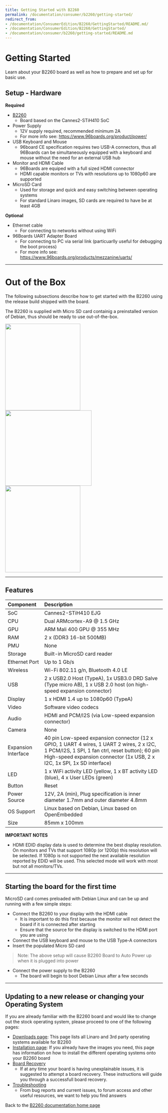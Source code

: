 ```yaml
---
title: Getting Started with B2260
permalink: /documentation/consumer/b2260/getting-started/
redirect_from:
- /documentation/ConsumerEdition/B2260/GettingStarted/README.md/
- /documentation/ConsumerEdition/B2260/GettingStarted/
- /documentation/consumer/b2260/getting-started/README.md
---
```

# Getting Started
Learn about your B2260 board as well as how to prepare and set up for basic use.

## Setup - Hardware

**Required**
- [B2260](https://96boards.org/products/ce/)
   - Board based on the Cannes2-STiH410 SoC
- Power Supply
   - 12V supply required, recommended minimum 2A
   - For more info see: https://www.96boards.org/product/power/
- USB Keyboard and Mouse
   - 96board CE specification requires two USB-A connectors, thus all 96Boards can be simultaneously equipped with a keyboard and mouse without the need for an external USB hub
- Monitor and HDMI Cable
   -  96Boards are equiped with a full sized HDMI connector
   -  HDMI capable monitors or TVs with resolutions up to 1080p60 are supported
- MicroSD Card
   - Used for storage and quick and easy switching between operating systems
   - For standard Linaro images, SD cards are required to have be at least 4GB

**Optional**
- Ethernet cable
   - For connecting to networks without using WiFi
- 96Boards UART Adapter Board
   - For connecting to PC via serial link (particuarlly useful for debugging the boot process)
   - For more info see: https://www.96boards.org/products/mezzanine/uarts/

***

# Out of the Box
The following subsections describe how to get started with the B2260 using the release build shipped with the board.

The B2260 is supplied with Micro SD card containig a preinstalled version of Debian, thus should be ready to use out-of-the-box.

<img src="https://github.com/96boards/documentation/blob/master/consumer/b2260/additional-docs/images/images-board/sd/ST_B2260_Front_SD.png?raw=true" data-canonical-src="https://github.com/96boards/documentation/blob/master/consumer/B2260/additional-docs/images/images-board/sd/ST_B2260_Front_SD.png?raw=true" width="240" height="276" />
<img src="https://github.com/96boards/documentation/blob/master/consumer/b2260/additional-docs/images/images-board/sd/ST_B2260_Angle_SD.png?raw=true" data-canonical-src="https://github.com/96boards/documentation/blob/master/consumer/B2260/additional-docs/images/images-board/sd/ST_B2260_Angle_SD.png?raw=true" width="276" height="240" />
<img src="https://github.com/96boards/documentation/blob/master/consumer/b2260/additional-docs/images/images-board/sd/ST_B2260_Back_SD.png?raw=true" data-canonical-src="https://github.com/96boards/documentation/blob/master/consumer/b2260/additional-docs/images/images-board/sd/ST_B2260_Back_SD.png?raw=true" width="240" height="276" />

***

## Features

|   Component          |   Description|
|:---------------------|:-------------------------------------------------------------------------------------------------|
|  SoC                 | Cannes2-STiH410 EJG |
|  CPU                 | Dual ARMcortex-A9 @ 1.5 GHz |
|  GPU                 | ARM Mali 400 GPU @ 355 MHz |
|  RAM                 | 2 x (DDR3 16-bit 500MB) |
|  PMU                 | None |
|  Storage             | Built-in MicroSD card reader |
|  Ethernet Port       | Up to 1 Gb/s |
|  Wireless            | Wi-Fi 802.11 g/n, Bluetooth 4.0 LE |
|  USB                 | 2 x USB2.0 Host (TypeA), 1x USB3.0 DRD Salve (Type micro AB), 1 x USB 2.0 host (on high-speed expansion connector) |
|  Display             | 1 x HDMI 1.4 up to 1080p60 (TypeA) |
|  Video               | Software video codecs |
|  Audio               | HDMI and PCM/I2S (via Low-speed expansion connector) |
|  Camera              | None |
|  Expansion Interface | 40 pin Low-speed expansion connector (12 x GPIO, 1 UART 4 wires, 1 UART 2 wires, 2 x I2C, 1 PCM/I2S, 1 SPI, 1 fan ctrl, reset  button);  60 pin High-speed expansion connector (1x USB, 2 x I2C, 1x SPI, 1x SD interface) |
|  LED                 | 1 x WiFi activity LED (yellow, 1 x BT activity LED (blue), 4 x User LEDs (green) |
|  Button              | Reset |
|  Power Source        | 12V, 2A (min), Plug specification is inner diameter 1.7mm and outer diameter 4.8mm |
|  OS Support          | Linux based on Debian, Linux based on OpenEmbedded |
|  Size                | 85mm x 100mm |

**IMPORTANT NOTES**

- HDMI EDID display data is used to determine the best display resolution. On monitors and TVs that support 1080p (or 1200p) this resolution will be selected. If 1080p is not supported the next available resolution reported by EDID will be used. This selected mode will work with most but not all monitors/TVs.

***

## Starting the board for the first time
MicroSD card comes preloaded with Debian Linux and can be up and running with a few simple steps:

- Connect the B2260 to your display with the HDMI cable
  - It is important to do this first because the monitor will not detect the board if it is connected after starting
  - Ensure that the source for the display is switched to the HDMI port you are using
- Connect the USB keyboard and mouse to the USB Type-A connectors
- Insert the populated Micro SD card

> Note: The above setup will cause B2260 Board to Auto Power up when it is plugged into power

- Connect the power supply to the B2260
  - The board will begin to boot Debian Linux after a few seconds

***

## Updating to a new release or changing your Operating System

If you are already familiar with the B2260 board and would like to change out the stock operating system, please proceed to one of the following pages:

- [Downloads page](../downloads/): This page lists all Linaro and 3rd party operating systems available for B2260
- [Installation page](../installation/): If you already have the images you need, this page has information on how to install the different operating systems onto your B2260 board
- [Board Recovery](../installation/board-recovery.md)
   - If at any time your board is having unexplainable issues, it is suggested to attempt a board recovery. These instructions will guide you through a successfull board recovery.
- [Troubleshooting](../support/)
   - From bug reports and current issues, to forum access and other useful resources, we want to help you find answers

Back to the [B2260 documentation home page](../)
